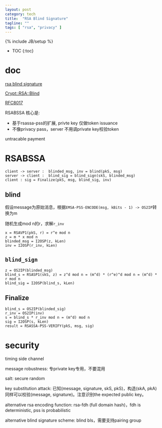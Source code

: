 ```yaml
---
layout: post
category: tech
title:  "RSA Blind Signature"
tagline: ""
tags: [ "rsa", "privacy" ] 
---
```

{% include JB/setup %}

* TOC
{:toc}

# doc 

[rsa blind signature](https://github.com/chris-wood/draft-wood-cfrg-blind-signatures)

[Crypt::RSA::Blind](https://metacpan.org/pod/Crypt::RSA::Blind)

[RFC8017](https://tools.ietf.org/html/rfc8017)

RSABSSA 核心是:
- 基于rsassa-pss的扩展, privte key 仅做token issuance
- 不像privacy pass，server 不用调private key校验token

untracable payment

# RSABSSA

    client -> server :  blinded_msg, inv = blind(pkS, msg)
    server -> client :  blind_sig = blind_sign(skS, blinded_msg)
    client : sig = Finalize(pkS, msg, blind_sig, inv)

## blind

假设message为原始消息，根据`EMSA-PSS-ENCODE(msg, kBits - 1) -> OS2IP`转换为m

随机生成mod n的r，求解`r_inv`

    x = RSAVP1(pkS, r) = r^e mod n 
    z = m * x mod n
    blinded_msg = I2OSP(z, kLen)
    inv = I2OSP(r_inv, kLen)

## `blind_sign`

    z = OS2IP(blinded_msg)
    blind_s = RSASP1(skS, z) = z^d mod n = (m^d) * (r^e)^d mod n = (m^d) * r mod n
    blind_sig = I2OSP(blind_s, kLen)

## Finalize

    blind_s = OS2IP(blinded_sig) 
    r_inv = OS2IP(inv)
    s = blind_s * r_inv mod n = (m^d) mod n
    sig = I2OSP(s, kLen)
    result = RSASSA-PSS-VERIFY(pkS, msg, sig)

# security

timing side channel

message robustness: 专private key专用，不要混用

salt: secure random

key substitution attack: 已知(message, signature, skS, pkS)，构造(skA, pkA)同样可以校验(message, signature)。注意识别the expected public key。

alternative rsa encoding function: rsa-fdh (full domain hash)，fdh is deterministic, pss is probabilistic

alternative blind signature scheme: blind bls，需要支持pairing group
